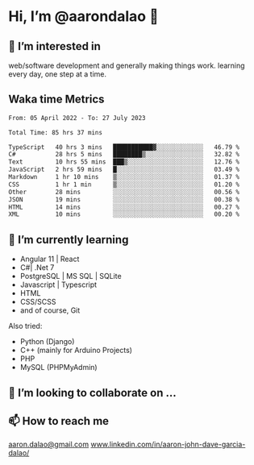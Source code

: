 # __Hi, I’m @aarondalao__ 👋 
## 👀 I’m interested in 
web/software development and generally making things work.
learning every day, one step at a time. 

## Waka time Metrics
<!--START_SECTION:waka-->

```txt
From: 05 April 2022 - To: 27 July 2023

Total Time: 85 hrs 37 mins

TypeScript   40 hrs 3 mins   ███████████▓░░░░░░░░░░░░░   46.79 %
C#           28 hrs 5 mins   ████████▒░░░░░░░░░░░░░░░░   32.82 %
Text         10 hrs 55 mins  ███▒░░░░░░░░░░░░░░░░░░░░░   12.76 %
JavaScript   2 hrs 59 mins   █░░░░░░░░░░░░░░░░░░░░░░░░   03.49 %
Markdown     1 hr 10 mins    ▒░░░░░░░░░░░░░░░░░░░░░░░░   01.37 %
CSS          1 hr 1 min      ▒░░░░░░░░░░░░░░░░░░░░░░░░   01.20 %
Other        28 mins         ░░░░░░░░░░░░░░░░░░░░░░░░░   00.56 %
JSON         19 mins         ░░░░░░░░░░░░░░░░░░░░░░░░░   00.38 %
HTML         14 mins         ░░░░░░░░░░░░░░░░░░░░░░░░░   00.27 %
XML          10 mins         ░░░░░░░░░░░░░░░░░░░░░░░░░   00.20 %
```

<!--END_SECTION:waka-->

## 🌱 I’m currently learning 

- Angular 11 | React 
- C#| .Net 7
- PostgreSQL | MS SQL | SQLite
- Javascript | Typescript
- HTML 
- CSS/SCSS
- and of course, Git 


Also tried:
- Python (Django)
- C++ (mainly for Arduino Projects)
- PHP
- MySQL (PHPMyAdmin)


## 💞️ I’m looking to collaborate on ...

## 📫 How to reach me 
aaron.dalao@gmail.com
www.linkedin.com/in/aaron-john-dave-garcia-dalao/

<!---
aarondalao/aarondalao is a ✨ special ✨ repository because its `README.md` (this file) appears on your GitHub profile.
You can click the Preview link to take a look at your changes.
--->
